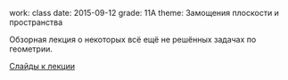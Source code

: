 work: class
date: 2015-09-12
grade: 11A
theme: Замощения плоскости и пространства

Обзорная лекция о некоторых всё ещё не решённых задачах по геометрии. 

[Слайды к лекции](static/files/2015-09-12-lection-prez.pdf)